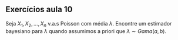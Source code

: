 ## Exercícios aula 10

Seja $X_1,X_2,\ldots,X_n$ v.a.s Poisson com média $\lambda$. Encontre um estimador bayesiano para $\lambda$ quando assumimos a priori que $\lambda \sim Gama(a,b)$. 